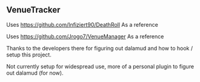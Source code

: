 ## VenueTracker

Uses https://github.com/Infiziert90/DeathRoll As a reference

Uses https://github.com/Jrogo7/VenueManager As a reference

Thanks to the developers there for figuring out dalamud and how to hook / setup this project.

Not currently setup for widespread use, more of a personal plugin to figure out dalamud (for now).
